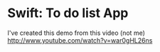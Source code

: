 Swift: To do list App 
================

I've created this demo from this video (not me)
http://www.youtube.com/watch?v=war0gHL26ns
